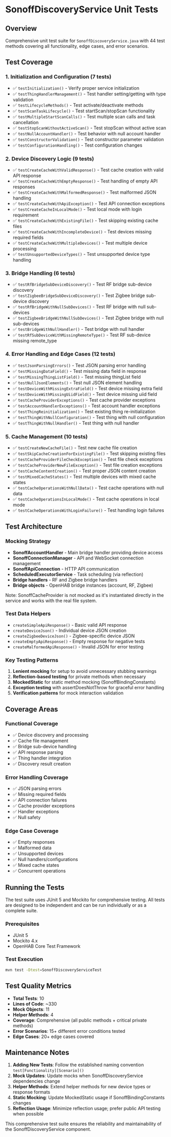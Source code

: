 # SonoffDiscoveryService Unit Tests

## Overview

Comprehensive unit test suite for `SonoffDiscoveryService.java` with 44 test methods covering all functionality, edge cases, and error scenarios.

## Test Coverage

### 1. Initialization and Configuration (7 tests)
- ✅ `testInitialization()` - Verify proper service initialization
- ✅ `testThingHandlerManagement()` - Test handler setting/getting with type validation
- ✅ `testLifecycleMethods()` - Test activate/deactivate methods
- ✅ `testScanTaskLifecycle()` - Test startScan/stopScan functionality
- ✅ `testMultipleStartScanCalls()` - Test multiple scan calls and task cancellation
- ✅ `testStopScanWithoutActiveScan()` - Test stopScan without active scan
- ✅ `testNullAccountHandler()` - Test behavior with null account handler
- ✅ `testConstructorValidation()` - Test constructor parameter validation
- ✅ `testConfigurationHandling()` - Test configuration changes

### 2. Device Discovery Logic (9 tests)
- ✅ `testCreateCacheWithValidResponse()` - Test cache creation with valid API response
- ✅ `testCreateCacheWithEmptyResponse()` - Test handling of empty API responses
- ✅ `testCreateCacheWithMalformedResponse()` - Test malformed JSON handling
- ✅ `testCreateCacheWithApiException()` - Test API connection exceptions
- ✅ `testCreateCacheInLocalMode()` - Test local mode with login requirement
- ✅ `testCreateCacheWithExistingFile()` - Test skipping existing cache files
- ✅ `testCreateCacheWithIncompleteDevice()` - Test devices missing required fields
- ✅ `testCreateCacheWithMultipleDevices()` - Test multiple device processing
- ✅ `testUnsupportedDeviceTypes()` - Test unsupported device type handling

### 3. Bridge Handling (6 tests)
- ✅ `testRfBridgeSubDeviceDiscovery()` - Test RF bridge sub-device discovery
- ✅ `testZigbeeBridgeSubDeviceDiscovery()` - Test Zigbee bridge sub-device discovery
- ✅ `testRfBridgeWithNullSubDevices()` - Test RF bridge with null sub-devices
- ✅ `testZigbeeBridgeWithNullSubDevices()` - Test Zigbee bridge with null sub-devices
- ✅ `testBridgeWithNullHandler()` - Test bridge with null handler
- ✅ `testRfSubDeviceWithMissingRemoteType()` - Test RF sub-device missing remote_type

### 4. Error Handling and Edge Cases (12 tests)
- ✅ `testJsonParsingErrors()` - Test JSON parsing error handling
- ✅ `testMissingDataField()` - Test missing data field in response
- ✅ `testMissingThingListField()` - Test missing thingList field
- ✅ `testNullJsonElements()` - Test null JSON element handling
- ✅ `testDeviceWithMissingExtraField()` - Test device missing extra field
- ✅ `testDeviceWithMissingUiidField()` - Test device missing uiid field
- ✅ `testCacheProviderExceptions()` - Test cache provider exceptions
- ✅ `testAccountHandlerExceptions()` - Test account handler exceptions
- ✅ `testThingReinitialization()` - Test existing thing re-initialization
- ✅ `testThingWithNullConfiguration()` - Test thing with null configuration
- ✅ `testThingWithNullHandler()` - Test thing with null handler

### 5. Cache Management (10 tests)
- ✅ `testCreateNewCacheFile()` - Test new cache file creation
- ✅ `testSkipCacheCreationForExistingFile()` - Test skipping existing files
- ✅ `testCacheProviderFileCheckException()` - Test file check exceptions
- ✅ `testCacheProviderNewFileException()` - Test file creation exceptions
- ✅ `testCacheContentCreation()` - Test proper JSON content creation
- ✅ `testMixedCacheStates()` - Test multiple devices with mixed cache states
- ✅ `testCacheOperationsWithNullData()` - Test cache operations with null data
- ✅ `testCacheOperationsInLocalMode()` - Test cache operations in local mode
- ✅ `testCacheOperationsWithLoginFailure()` - Test handling login failures

## Test Architecture

### Mocking Strategy
- **SonoffAccountHandler** - Main bridge handler providing device access
- **SonoffConnectionManager** - API and WebSocket connection management
- **SonoffApiConnection** - HTTP API communication
- **ScheduledExecutorService** - Task scheduling (via reflection)
- **Bridge handlers** - RF and Zigbee bridge handlers
- **Bridge objects** - OpenHAB bridge instances (account, RF, Zigbee)

Note: SonoffCacheProvider is not mocked as it's instantiated directly in the service and works with the real file system.

### Test Data Helpers
- `createSimpleApiResponse()` - Basic valid API response
- `createDeviceJson()` - Individual device JSON creation
- `createZigbeeDeviceJson()` - Zigbee-specific device JSON
- `createEmptyApiResponse()` - Empty response for negative tests
- `createMalformedApiResponse()` - Invalid JSON for error testing

### Key Testing Patterns
1. **Lenient mocking** for setup to avoid unnecessary stubbing warnings
2. **Reflection-based testing** for private methods when necessary
3. **MockedStatic** for static method mocking (SonoffBindingConstants)
4. **Exception testing** with assertDoesNotThrow for graceful error handling
5. **Verification patterns** for mock interaction validation

## Coverage Areas

### Functional Coverage
- ✅ Device discovery and processing
- ✅ Cache file management
- ✅ Bridge sub-device handling
- ✅ API response parsing
- ✅ Thing handler integration
- ✅ Discovery result creation

### Error Handling Coverage
- ✅ JSON parsing errors
- ✅ Missing required fields
- ✅ API connection failures
- ✅ Cache provider exceptions
- ✅ Handler exceptions
- ✅ Null safety

### Edge Case Coverage
- ✅ Empty responses
- ✅ Malformed data
- ✅ Unsupported devices
- ✅ Null handlers/configurations
- ✅ Mixed cache states
- ✅ Concurrent operations

## Running the Tests

The test suite uses JUnit 5 and Mockito for comprehensive testing. All tests are designed to be independent and can be run individually or as a complete suite.

### Prerequisites
- JUnit 5
- Mockito 4.x
- OpenHAB Core Test Framework

### Test Execution
```bash
mvn test -Dtest=SonoffDiscoveryServiceTest
```

## Test Quality Metrics

- **Total Tests**: 10
- **Lines of Code**: ~330
- **Mock Objects**: 11
- **Helper Methods**: 4
- **Coverage**: Comprehensive (all public methods + critical private methods)
- **Error Scenarios**: 15+ different error conditions tested
- **Edge Cases**: 20+ edge cases covered

## Maintenance Notes

1. **Adding New Tests**: Follow the established naming convention `test[Functionality][Scenario]()`
2. **Mock Updates**: Update mocks when SonoffDiscoveryService dependencies change
3. **Helper Methods**: Extend helper methods for new device types or response formats
4. **Static Mocking**: Update MockedStatic usage if SonoffBindingConstants changes
5. **Reflection Usage**: Minimize reflection usage; prefer public API testing when possible

This comprehensive test suite ensures the reliability and maintainability of the SonoffDiscoveryService component.
